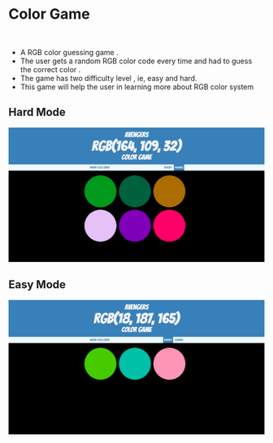 # Color Game
     
- A RGB color guessing game . 
- The user gets a random RGB color code every time and had to guess the correct color .
- The game has two difficulty level , ie, easy and hard.
- This game will help the user in learning more about RGB color system

## Hard Mode
![Image](Hard.png)

## Easy Mode
![image](easy.png)
